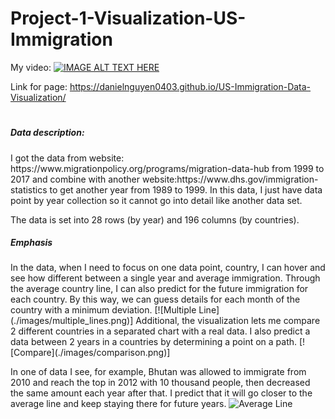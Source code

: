 # Project-1-Visualization-US-Immigration

My video: [![IMAGE ALT TEXT HERE](https://img.youtube.com/vi/9bOydaZjxs0/0.jpg)](https://www.youtube.com/watch?v=9bOydaZjxs0)

Link for page: https://danielnguyen0403.github.io/US-Immigration-Data-Visualization/
#



<h5>Data description:</h5> 
I got the data from website: https://www.migrationpolicy.org/programs/migration-data-hub 
from 1999 to 2017 and combine with another website:https://www.dhs.gov/immigration-statistics
to get another year from 1989 to 1999. In this data, I just have data point by year collection so it cannot go into detail
like another data set.

The data is set into 28 rows (by year) and 196 columns (by countries).

<h5>Emphasis</h5>
In the data, when I need to focus on one data point, country, I can hover and
see how different between a single year and average immigration.
Through the average country line, I can also predict 
for the future immigration for each country. 
By this way, we can guess details for each month 
of the country with a minimum deviation. 
[![Multiple Line](./images/multiple_lines.png)]
Additional, the visualization lets me compare 2 different countries in a separated chart with a real data. I also predict a data between 
2 years in a countries by determining a point on a path.
[![Compare](./images/comparison.png)]

In one of data I see, for example, Bhutan was allowed to immigrate from 2010 and reach
the top in 2012 with 10 thousand people, then decreased the same amount each year after that.
I predict that it will go closer to the average line and keep staying there for future years. 
![Average Line](US-Immigration-Data-Visualization/images/average_line.png) 